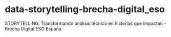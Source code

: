 # data-storytelling-brecha-digital_eso
STORYTELLING: Transformando análisis técnico en historias que impactan - Brecha Digital ESO España
